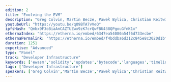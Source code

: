 ```yaml
---
edition: 2
title: "Evolving the EVM"
description: "Greg Colvin, Martin Becze, Paweł Bylica, Christian Reitwiessner, Alex Beregszaszi discuss their personal work and evolving the EVM."
youtubeUrl: "https://youtu.be/qO9BTA7vVeQ"
ipfsHash: "Qmbx9F3oBiaAnCAZTUZwx9zK7crQwFBU438QPgouGfnK1x"
ethernaIndex: "https://etherna.io/embed/6347ea54080a54f6d733ecbe"
ethernaPermalink: "https://etherna.io/embed/f4bddba6d312c845e8c3020d1bfa3b8085adcc8b869f7f03e39b259a2bafa381"
duration: 1251
expertise: "Advanced"
type: "Panel"
track: "Developer Infrastructure"
keywords: ['ewasm','solidity','updates','bytecode','languages','timeline','webassembly','metering','runtime']
tags: ['Developer Infrastructure']
speakers: ['Greg Colvin','Martin Becze','Paweł Bylica','Christian Reitwiessner','Alex Beregszaszi']
---
```

